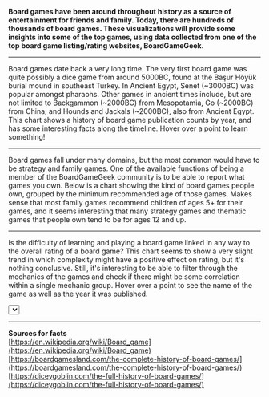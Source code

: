 **Board games have been around throughout history as a source of entertainment for friends and family. 
Today, there are hundreds of thousands of board games. These visualizations will provide some insights into some 
of the top games, using data collected from one of the top board game listing/rating websites, BoardGameGeek.**
<hr>

<style>
    .title {
        font-size: 28px;
        font-family: "Trebuchet MS", sans-serif;
        text-anchor: middle;
        alignment-baseline: middle;
    }


    .grid {
        color: lightgray;
    }

    .axis-label {
        font-size: 24px;
        font-family: "Trebuchet MS", sans-serif;
        text-anchor: middle;
        alignment-baseline: middle;
    }

    .axis text {
        font-family: "Trebuchet MS", sans-serif;
        font-size: 12px;
    }


    .radar-label {
        font-size: 12px;
        font-family: "Trebuchet MS", sans-serif;
        text-anchor: middle;
    }


    .num-label {
        font-size: 12px;
        font-family: "Trebuchet MS", sans-serif;
    }

    .dot {
        fill: cornflowerblue;
    }
</style>
<script src="https://d3js.org/d3.v7.min.js"></script>
<script src="https://cdnjs.cloudflare.com/ajax/libs/d3-legend/2.25.6/d3-legend.js"></script>

Board games date back a very long time. 
The very first board game was quite possibly a dice game from around 5000BC, found at the Başur Höyük burial mound in southeast Turkey.
In Ancient Egypt, Senet (~3000BC) was popular amongst pharaohs.
Other games in ancient times include, but are not limited to Backgammon (~2000BC) from Mesopotamia, Go (~2000BC) from China,
and Hounds and Jackals (~2000BC), also from Ancient Egypt.
This chart shows a history of board game publication counts by year, and has some interesting facts along the timeline.
Hover over a point to learn something!

<div id="linechart"></div>
<hr>

Board games fall under many domains, but the most common would have to be strategy and family games.
One of the available functions of being a member of the BoardGameGeek community is to be able to report what games you own.
Below is a chart showing the kind of board games people own, grouped by the minimum recommended age of those games.
Makes sense that most family games recommend children of ages 5+ for their games, and it seems interesting
that many strategy games and thematic games that people own tend to be for ages 12 and up.

<div id="radar"></div>
<hr>

Is the difficulty of learning and playing a board game linked in any way to the overall rating of a board game?
This chart seems to show a very slight trend in which complexity might have a positive effect on rating, but it's nothing conclusive.
Still, it's interesting to be able to filter through the mechanics of the games and check if there might be some correlation within
a single mechanic group. Hover over a point to see the name of the game as well as the year it was published.

<div id="scatter"></div>
<select id="selectButton"></select>
<hr>

**Sources for facts**  
[https://en.wikipedia.org/wiki/Board_game](https://en.wikipedia.org/wiki/Board_game)  
[https://boardgamesland.com/the-complete-history-of-board-games/](https://boardgamesland.com/the-complete-history-of-board-games/)  
[https://diceygoblin.com/the-full-history-of-board-games/](https://diceygoblin.com/the-full-history-of-board-games/)  

<script>
let canvasWidth1 = 1200;
let canvasHeight1 = 800;
let xMargin = 100;
let yMargin = 100;
let width1 = canvasWidth1 - xMargin;
let height1 = canvasHeight1 - yMargin;

let svg1 = d3.select("div#linechart")
    .append("svg")
    .attr("height", height1)
    .attr("width", width1);

svg1.append("rect")
    .attr("fill", "rgb(240, 240, 240)")
    .attr("width", "100%")
    .attr("height", "100%");

svg1.append("text")
    .attr("class", "title")
    .attr("transform", "translate(" + (width1 / 2) + ", " + (yMargin / 2) + ")")
    .text("Board Games Published Over Time");

svg1.append("text")
    .attr("class", "axis-label")
    .attr("transform", "translate(" + (width1 / 2) + ", " + (height1 - yMargin / 2) + ")")
    .text("Year");

svg1.append("text")
    .attr("class", "axis-label")
    .attr("transform", "translate(" + (xMargin / 2) + ", " + (height1 / 2) + ") rotate(270)")
    .text("# of Board Games");

let xScale1 = d3.scaleTime().range([xMargin, width1 - xMargin]);
let yScale1 = d3.scaleLinear().range([height1 - yMargin * 2, 0]);

let grid_container1 = svg1.append("g");

svg1.append("defs").append("clipPath")
    .attr("id", "clip")
    .append("rect")
    .attr("x", xMargin)
    .attr("width", width1 - xMargin * 2)
    .attr("height", height1 - yMargin);

let container1 = svg1.append("g")
    .attr("clip-path", "url(#clip)")
    .attr("transform", "translate(" + 0 + ", " + yMargin + ")");

let parseDate1 = d3.timeParse("%Y");

let rowConverter1 = function(d) {
    return {
        year: parseDate1(d["Year Published"]),
    };
};

let rowConverterFacts = function(d) {
    return {
        year: parseDate1(d["Year"]),
        fact: d["Fact"]
    }
};

let facts;
d3.csv("board_game_facts.csv", rowConverterFacts).then(data => {
    facts = data;
});

d3.csv("BGG_Data_Set.csv", rowConverter1).then(data => {
    data = data.filter(data => data.year !== null);

    let counts = d3.rollups(data, v => d3.count(v, d => d.year), d => d.year);

    counts = counts.sort((a, b) => a[0] - b[0]);

counts.forEach(count => {
        facts.forEach(fact => {
            if (count[0].toString() === fact.year.toString()) {
                fact.count = count[1]
            }
        })
    });

    counts.shift();

    counts.pop();

    xScale1.domain(d3.extent(counts, function(d) {
        return d[0];
    }));

    yScale1.domain([0, d3.max(counts, function(d) {
        return d[1];
    }) + 50]);

    let x_axis = svg1.append("g")
        .attr("class", "axis")
        .attr("transform", "translate(" + 0 + ", " + (height1 - yMargin) + ")")
        .call(d3.axisBottom(xScale1).tickSizeOuter(0)
            .ticks(d3.timeYear.every(100)));

    grid_container1.append("g")
        .attr("class", "grid")
        .attr("transform", "translate(" + xMargin + ", " + yMargin + ")")
        .call(d3.axisRight(yScale1)
            .tickSize(width1 - xMargin * 2)
            .tickFormat("")
            .tickSizeOuter(0));

    svg1.append("g")
        .attr("class", "axis")
        .attr("transform", "translate(" + xMargin + ", " + yMargin + ")")
        .call(d3.axisLeft(yScale1).tickSizeOuter(0));

    let line = d3.line()
        .x(function(d) {
            return xScale1(d[0]);
        })
        .y(function(d) {
            return yScale1(d[1]);
        });


    function zoomed(event) {
        let xz = event.transform.rescaleX(xScale1);
        x_axis.call(d3.axisBottom(xScale1).scale(xz).tickSizeOuter(0));

        line.x(function(d) {
            return xz(d[0]);
        });
        d3.selectAll(".line").attr("d", function(d) {
            return line(d)
        });

        d3.selectAll(".points").attr("cx", function(d) {
            return xz(d.year)
        })
    }

    const zoom = d3.zoom()
        .scaleExtent([1, 30])
        .extent([[xMargin, 0], [width1 - xMargin, height1]])
        .translateExtent([[xMargin, -Infinity], [width1 - xMargin, Infinity]])
        .on("zoom", zoomed);

    svg1.call(zoom)
        .transition()
        .duration(100)
        .call(zoom.scaleTo, 1);

    let tooltip = d3.select("body")
        .append("div")
        .style("opacity", 0)
        .attr("id", "tooltip")
        .style("background-color", "lightblue")
        .style("border-radius", "7px")
        .style("border", "solid")
        .style("border-color", "darkblue")
        .style("border-width", "2px")
        .style("padding", "5px")
        .style("position", "absolute");

    function hover(event, elem) {
        tooltip.style("left", event.pageX + 10 + "px")
            .style("top", event.pageY - 30 + "px")
            .style("opacity", 1)
            .html(elem.fact);

        d3.select(this)
            .attr("r", 5);
    }

    function mouseout() {
        tooltip.style("opacity", 0)
            .style("top", 0)
            .style("left", 0);

        d3.select(this)
            .attr("r", 4);
    }

    container1.append("path")
        .datum(counts)
        .attr("class", "line")
        .attr("fill", "none")
        .attr("stroke", "cornflowerblue")
        .attr("stroke-width", 3)
        .attr("d", function(d) {
            return line(d)
        });

    container1.selectAll("circle")
        .data(facts)
        .enter()
        .append("circle")
        .attr("class", "points")
        .attr("fill", "darkblue")
        .attr("cx", function(d) {
            return xScale1(d.year);
        })
        .attr("cy", function(d) {
            return yScale1(d.count);
        })
        .attr("r", 4)
        .on("mouseover", hover)
        .on("mouseout", mouseout)
});
</script>
<script>
let canvasWidth2 = 1200;
let canvasHeight2 = 1200;
let width2 = canvasWidth2 - xMargin;
let height2 = canvasHeight2 - yMargin;

let svg2 = d3.select("div#radar").append("svg")
    .attr("width", width2)
    .attr("height", height2);

svg2.append("rect")
    .attr("fill", "rgb(240, 240, 240)")
    .attr("width", "100%")
    .attr("height", "100%");

svg2.append("text")
    .attr("class", "title")
    .attr("transform", "translate(" + (width2 / 2) + ", " + yMargin / 2 + ")")
    .text("Number of Games Owned by the BGG Community");

let radialScale = d3.scaleLinear()
    .range([0, 250]);

let colorScale = d3.scaleOrdinal()
    .range(["darkorange", "gray", "navy"]);

let rowConverter2 = function(d) {
    return {
        num_owned: +d["Owned Users"],
        domain: d["Domains"].trim(),
        age: +d["Min Age"]
    };
};

d3.csv("bgg_data_domains.csv", rowConverter2).then(data => {
    let groupedData = d3.flatRollup(data, v => d3.sum(v, d => d.num_owned), d => {
        if (d.age >= 0 && d.age <= 5) {
            return "0-5";
        } else if (d.age >= 6 && d.age <= 11) {
            return "6-11";
        } else {
            return "12+";
        }
    }, d => d.domain);

    colorScale.domain(["12+", "6-11", "0-5"]);

    groupedData = groupedData.filter(item => item[1] !== "");

    groupedData = groupedData.sort(function(a, b) {
        const nameA = a[1].toUpperCase();
        const nameB = b[1].toUpperCase();
        if (nameA < nameB) {
            return 1;
        }
        if (nameA > nameB) {
            return -1;
        }
        return 0;
    });

    let ageGroupedData = d3.groups(groupedData, d => d[0]);

    let features = ageGroupedData[0][1].map(d => d[1]);

    let ticks = [1600000, 3200000, 4800000, 6400000, 8000000];
    radialScale.domain([0, 8000000]);

    ticks.forEach(t =>
        svg2.append("circle")
            .attr("cx", width2 / 2)
            .attr("cy", height2 / 2)
            .attr("fill", "none")
            .attr("stroke", "gray")
            .attr("r", radialScale(t))
    );

    ticks.forEach(t =>
        svg2.append("text")
            .attr("class", "num-label")
            .attr("x", width2 / 2 + 5)
            .attr("y", width2 / 2 - radialScale(t))
            .text(t.toString())
    );

    function angleToCoordinate(angle, value) {
        let x = Math.cos(angle) * radialScale(value);
        let y = Math.sin(angle) * radialScale(value);
        return {"x": width2 / 2 + x, "y": width2 / 2 - y};
    }

    for (let i = 0; i < features.length; i++) {
        let ftName = features[i];
        let angle = (Math.PI / 2) + (2 * Math.PI * i / features.length);
        let lineCoordinate = angleToCoordinate(angle, 8000000);
        let labelCoordinate = angleToCoordinate(angle, 9550000);

        svg2.append("line")
            .attr("x1", width2 / 2)
            .attr("y1", width2 / 2)
            .attr("x2", lineCoordinate.x)
            .attr("y2", lineCoordinate.y)
            .attr("stroke", "black");

        svg2.append("text")
            .attr("class", "radar-label")
            .attr("x", labelCoordinate.x)
            .attr("y", labelCoordinate.y)
            .text(ftName);
    }

    let line = d3.line()
        .x(d => d.x)
        .y(d => d.y);

    function getPathCoordinates(dataPoint) {
        let coordinates = [];
        for (let i = 0; i < features.length; i++) {
            let angle = (Math.PI / 2) + (2 * Math.PI * i / features.length);
            coordinates.push(angleToCoordinate(angle, dataPoint[1][i][2]))
        }
        return coordinates;
    }

    for (let i = 0; i < ageGroupedData.length; i++) {
        let d = ageGroupedData[i];
        let color = colorScale(ageGroupedData[i][0]);
        let coordinates = getPathCoordinates(d);

        svg2.append("path")
            .datum(coordinates)
            .attr("d", line)
            .attr("stroke-width", 3)
            .attr("stroke", color)
            .attr("fill", color)
            .attr("stroke-opacity", 1)
            .attr("opacity", 0.5);
    }

    svg2.append("g")
        .attr("class", "legendOrdinal")
        .attr("transform", "translate(20," + yMargin + ")");

    let legendOrdinal = d3.legendColor()
        .title("Minimum Recommend Age of Game")
        .scale(colorScale);

    svg2.select(".legendOrdinal")
        .call(legendOrdinal);
})
</script>
<script>
let canvasWidth = 1200;
let canvasHeight = 800;
let width = canvasWidth - xMargin;
let height = canvasHeight - yMargin;
let dotSize = 2.5;

let svg3 = d3.select("div#scatter")
    .append("svg")
    .attr("height", height)
    .attr("width", width);

svg3.append("rect")
    .attr("fill", "rgb(240, 240, 240)")
    .attr("width", "100%")
    .attr("height", "100%");

svg3.append("text")
    .attr("class", "title")
    .attr("transform", "translate(" + (width / 2) + ", " + (yMargin / 2) + ")")
    .text("Rating vs Complexity of Board Games");

svg3.append("text")
    .attr("class", "axis-label")
    .attr("transform", "translate(" + (width / 2) + ", " + (height - yMargin / 2) + ")")
    .text("Complexity Average");

svg3.append("text")
    .attr("class", "axis-label")
    .attr("transform", "translate(" + (xMargin / 2) + ", " + (height / 2) + ") rotate(270)")
    .text("Rating Average");

let xScale3 = d3.scaleLinear().range([0, width - xMargin * 2]);
let yScale3 = d3.scaleLinear().range([height - yMargin * 2, 0]);

let grid_container3 = svg3.append("g");

let container3 = svg3.append("g")
    .attr("transform", "translate(" + xMargin + ", " + yMargin + ")");

let rowConverter3 = function(d) {
    return {
        name: d["Name"],
        year: d["Year Published"],
        rating: +d["Rating Average"],
        complexity: +d["Complexity Average"],
        mechanics: d["Mechanics"].trim(),
    };
};

d3.csv("bgg_data_mechanics.csv", rowConverter3).then(data => {
    data = data.filter(d => d.complexity >= 1);

    const initialData = Array.from(new Set(data.map(d => d.name)))
        .map(id => {
            return data.find(d => d.name === id)
        });

    xScale3.domain(d3.extent(data, function(d) {
        return d.complexity;
    }));

    yScale3.domain(d3.extent(data, function(d) {
        return d.rating;
    }));
    
    grid_container3.append("g")
        .attr("class", "grid")
        .attr("transform", "translate(" + xMargin + ", " + (height - yMargin) + ")")
        .call(d3.axisTop(xScale3)
            .tickSize(height - yMargin * 2)
            .tickFormat("")
            .tickSizeOuter(0));
    
    grid_container3.append("g")
        .attr("class", "grid")
        .attr("transform", "translate(" + xMargin + ", " + yMargin + ")")
        .call(d3.axisRight(yScale3)
            .tickSize(width - xMargin * 2)
            .tickFormat("")
            .tickSizeOuter(0));

    
    svg3.append("g")
        .attr("class", "axis")
        .attr("transform", "translate(" + xMargin + ", " + (height - yMargin) + ")")
        .call(d3.axisBottom(xScale3).tickSizeOuter(0));
    
    svg3.append("g")
        .attr("class", "axis")
        .attr("transform", "translate(" + xMargin + ", " + yMargin + ")")
        .call(d3.axisLeft(yScale3).tickSizeOuter(0));

    let options = data.map(d => d.mechanics)
        .filter(option => option !== "");

    options = options.filter((option, index) => options.indexOf(option) === index)
        .sort();

    d3.select("#selectButton")
        .append('option')
        .text("Game Mechanic")
        .attr("value", "Game Mechanic");

    d3.select("#selectButton")
        .selectAll('myOptions')
        .data(options)
        .enter()
        .append('option')
        .text(function(d) {
            return d;
        })
        .attr("value", function(d) {
            return d;
        });
    
    let tooltip = d3.select("body")
        .append("div")
        .style("opacity", 0)
        .style("background-color", "lightblue")
        .style("border-radius", "7px")
        .style("border", "solid")
        .style("border-color", "darkblue")
        .style("border-width", "2px")
        .style("padding", "5px")
        .style("position", "absolute");


    function hover(event, elem) {
        tooltip.style("left", event.pageX + 10 + "px")
            .style("top", event.pageY - 30 + "px")
            .style("opacity", 1)
            .html(elem.name + "<br>Published " + elem.year);

        d3.select(this)
            .attr("r", 3);
    }

    function mouseout() {
        tooltip.style("opacity", 0)
            .style("top", 0)
            .style("left", 0);

        d3.select(this)
            .attr("r", dotSize);
    }


    let circles = container3.selectAll("circle");

    function update(selectedGroup) {
        if (selectedGroup !== "Game Mechanic") {
            let dataFilter = data.filter(function(d) {
                return d.mechanics === selectedGroup;
            });

            circles = circles
                .data(dataFilter)
                .join("circle")
                .on("mouseover", hover)
                .on("mouseout", mouseout);

            circles
                .transition()
                .duration(1000)
                .attr("fill", "steelblue")
                .attr("cx", function(d) {
                    return xScale3(d.complexity);
                })
                .attr("cy", function(d) {
                    return yScale3(d.rating);
                })
                .attr("r", dotSize)

        } else {
            circles = circles.data(initialData)
                .join('circle')
                .on("mouseover", hover)
                .on("mouseout", mouseout);

            circles
                .transition()
                .duration(0)
                .attr("fill", "steelblue")
                .attr("cx", function(d) {
                    return xScale3(d.complexity);
                })
                .attr("cy", function(d) {
                    return yScale3(d.rating);
                })
                .attr("r", dotSize)
        }
    }

    update("Game Mechanic");

    d3.select("#selectButton").on("change", function(d) {
        let selectedOption = d3.select(this).property("value");
        update(selectedOption)
    })
});
</script>
